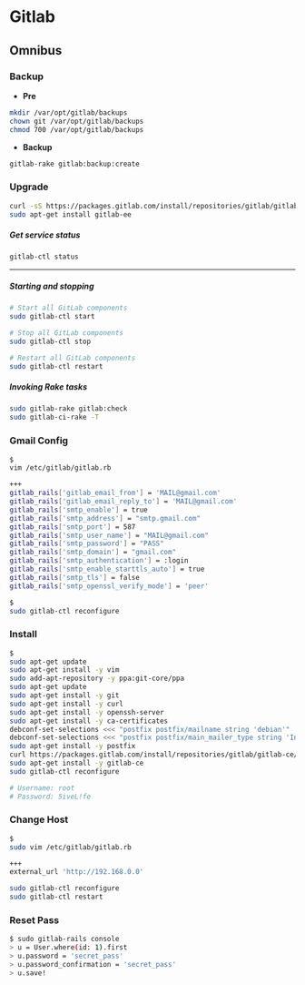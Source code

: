 # Gitlab

## Omnibus


### Backup

- **Pre**

```bash
mkdir /var/opt/gitlab/backups
chown git /var/opt/gitlab/backups
chmod 700 /var/opt/gitlab/backups
```

- **Backup**

```bash
gitlab-rake gitlab:backup:create
```

### Upgrade

```bash
curl -sS https://packages.gitlab.com/install/repositories/gitlab/gitlab-ee/script.deb.sh | sudo bash
sudo apt-get install gitlab-ee
```

##### Get service status

```bash
gitlab-ctl status
```

-----

##### Starting and stopping

```bash
# Start all GitLab components
sudo gitlab-ctl start

# Stop all GitLab components
sudo gitlab-ctl stop

# Restart all GitLab components
sudo gitlab-ctl restart
```

##### Invoking Rake tasks

```bash
sudo gitlab-rake gitlab:check
sudo gitlab-ci-rake -T
```


### Gmail Config



```bash
$
vim /etc/gitlab/gitlab.rb

+++
gitlab_rails['gitlab_email_from'] = 'MAIL@gmail.com'
gitlab_rails['gitlab_email_reply_to'] = 'MAIL@gmail.com'
gitlab_rails['smtp_enable'] = true
gitlab_rails['smtp_address'] = "smtp.gmail.com"
gitlab_rails['smtp_port'] = 587
gitlab_rails['smtp_user_name'] = "MAIL@gmail.com"
gitlab_rails['smtp_password'] = "PASS"
gitlab_rails['smtp_domain'] = "gmail.com"
gitlab_rails['smtp_authentication'] = :login
gitlab_rails['smtp_enable_starttls_auto'] = true
gitlab_rails['smtp_tls'] = false
gitlab_rails['smtp_openssl_verify_mode'] = 'peer'

$
sudo gitlab-ctl reconfigure

```




### Install

```bash
$
sudo apt-get update
sudo apt-get install -y vim
sudo add-apt-repository -y ppa:git-core/ppa
sudo apt-get update
sudo apt-get install -y git
sudo apt-get install -y curl
sudo apt-get install -y openssh-server
sudo apt-get install -y ca-certificates
debconf-set-selections <<< "postfix postfix/mailname string 'debian'"
debconf-set-selections <<< "postfix postfix/main_mailer_type string 'Internet Site'"
sudo apt-get install -y postfix
curl https://packages.gitlab.com/install/repositories/gitlab/gitlab-ce/script.deb.sh | sudo bash
sudo apt-get install -y gitlab-ce
sudo gitlab-ctl reconfigure

# Username: root
# Password: 5iveL!fe
```

### Change Host

```bash
$
sudo vim /etc/gitlab/gitlab.rb

+++
external_url 'http://192.168.0.0'

sudo gitlab-ctl reconfigure
sudo gitlab-ctl restart
```

### Reset Pass

```bash
$ sudo gitlab-rails console
> u = User.where(id: 1).first
> u.password = 'secret_pass'
> u.password_confirmation = 'secret_pass'
> u.save!
```
